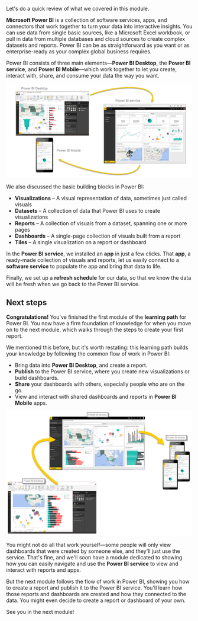 Let's do a quick review of what we covered in this module.

**Microsoft Power BI** is a collection of software services, apps, and connectors that work together to turn your data into interactive insights. You can use data from single basic sources, like a Microsoft Excel workbook, or pull in data from multiple databases and cloud sources to create complex datasets and reports. Power BI can be as straightforward as you want or as enterprise-ready as your complex global business requires.

Power BI consists of three main elements—**Power BI Desktop**, the **Power BI service**, and **Power BI Mobile**—which work together to let you create, interact with, share, and consume your data the way you want.

![Power BI cycle of use](../media/pbi-intro_02.png)

We also discussed the basic building blocks in Power BI:

* **Visualizations** – A visual representation of data, sometimes just called visuals
* **Datasets** – A collection of data that Power BI uses to create visualizations
* **Reports** – A collection of visuals from a dataset, spanning one or more pages
* **Dashboards** – A single-page collection of visuals built from a report
* **Tiles** – A single visualization on a report or dashboard

In the **Power BI service**, we installed an **app** in just a few clicks. That **app**, a ready-made collection of visuals and reports, let us easily connect to a **software service** to populate the app and bring that data to life.

Finally, we set up a **refresh schedule** for our data, so that we know the data will be fresh when we go back to the Power BI service.

## Next steps
**Congratulations!** You've finished the first module of the **learning path** for Power BI. You now have a firm foundation of knowledge for when you move on to the next module, which walks through the steps to create your first report. 

We mentioned this before, but it's worth restating: this learning path builds your knowledge by following the common flow of work in Power BI:

* Bring data into **Power BI Desktop**, and create a report.
* **Publish** to the Power BI service, where you create new visualizations or build dashboards.
* **Share** your dashboards with others, especially people who are on the go.
* View and interact with shared dashboards and reports in **Power BI Mobile** apps.

![Power BI cycle of use](../media/pbi-using_01.png)

You might not do all that work yourself—some people will only view dashboards that were created by someone else, and they'll just use the service. That's fine, and we'll soon have a module dedicated to showing how you can easily navigate and use the **Power BI service** to view and interact with reports and apps.

But the next module follows the flow of work in Power BI, showing you how to create a report and publish it to the Power BI service. You'll learn how those reports and dashboards are created and how they connected to the data. You might even decide to create a report or dashboard of your own.

See you in the next module!

